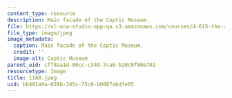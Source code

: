 ```yaml
---
content_type: resource
description: Main facade of the Coptic Museum.
file: https://ol-ocw-studio-app-qa.s3.amazonaws.com/courses/4-615-the-architecture-of-cairo-spring-2002/bb481a9a028b345c75c6b0087abdfe05_1180.jpeg
file_type: image/jpeg
image_metadata:
  caption: Main facade of the Coptic Museum.
  credit: ''
  image-alt: Coptic Museum
parent_uid: cff8aa1d-00cc-c349-7ca6-b20c9f80e701
resourcetype: Image
title: 1180.jpeg
uid: bb481a9a-028b-345c-75c6-b0087abdfe05
---
```

